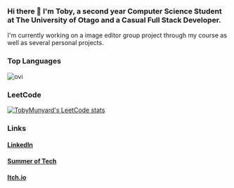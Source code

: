 ### Hi there 👋 I'm Toby, a second year Computer Science Student at The University of Otago and a Casual Full Stack Developer.

I'm currently working on a image editor group project through my course as well as several personal projects.

### Top Languages
<img src="https://github-readme-stats.vercel.app/api/top-langs?username=TobyMunyard&show_icons=true&locale=en&layout=compact&theme=chartreuse-dark" alt="ovi" />

### LeetCode
[![TobyMunyard's LeetCode stats](https://leetcode-stats-six.vercel.app/api?username=TobyMunyard)](https://github.com/TobyMunyard/github-readme)

### Links
#### [LinkedIn](https://www.linkedin.com/in/toby-munyard-00b21627a/)
#### [Summer of Tech](https://app.summeroftech.co.nz/candidates/9cbce66afac5a7f4afc6b1e34c45c40c)
#### [Itch.io](https://tobymunyard.itch.io)
